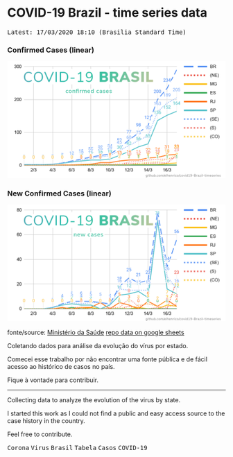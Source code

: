 # COVID-19 Brazil - time series data

<kbd>Latest: 17/03/2020 18:10 (Brasilia Standard Time)</kbd>

### Confirmed Cases (linear)
![Confirmed Linear Chart](/docs/linear.png)

### New Confirmed Cases (linear)
![New Linear Chart](/docs/linear-new.png)

fonte/source: [Ministério da Saúde](http://plataforma.saude.gov.br/novocoronavirus/)
[repo data on google sheets](https://docs.google.com/spreadsheets/d/1L1CnyeKA8ZJprzFCa3ZiRIzcP44mahmcG4M_hnlbMFQ/edit?usp=sharing)

Coletando dados para análise da evolução do vírus por estado.

Comecei esse trabalho por não encontrar uma fonte pública e de fácil acesso ao histórico de casos no país.

Fique à vontade para contribuir.

----

Collecting data to analyze the evolution of the virus by state.

I started this work as I could not find a public and easy access source to the case history in the country.

Feel free to contribute.



<kbd>Corona</kbd> <kbd>Virus</kbd> <kbd>Brasil</kbd> <kbd>Tabela</kbd> <kbd>Casos</kbd> <kbd>COVID-19</kbd>